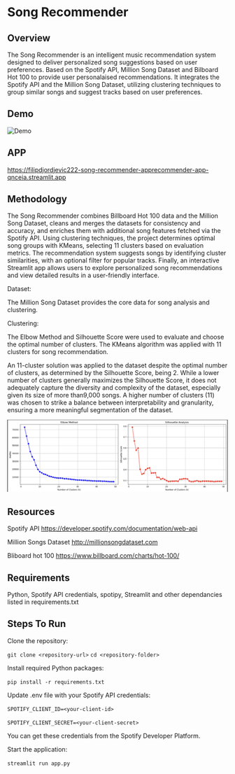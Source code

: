 # Song Recommender

## Overview

The Song Recommender is an intelligent music recommendation system designed to deliver personalized song suggestions based on user preferences. Based on the Spotify API, Million Song Dataset and Bilboard Hot 100 to provide user personalaised recommendations. It integrates the Spotify API and the Million Song Dataset, utilizing clustering techniques to group similar songs and suggest tracks based on user preferences.

## Demo

![Demo](/media/DEMO.gif)

## APP

https://filipdjordjevic222-song-recommender-apprecommender-app-qnceia.streamlit.app

## Methodology

The Song Recommender combines Billboard Hot 100 data and the Million Song Dataset, cleans and merges the datasets for consistency and accuracy, and enriches them with additional song features fetched via the Spotify API. Using clustering techniques, the project determines optimal song groups with KMeans, selecting 11 clusters based on evaluation metrics. The recommendation system suggests songs by identifying cluster similarities, with an optional filter for popular tracks. Finally, an interactive Streamlit app allows users to explore personalized song recommendations and view detailed results in a user-friendly interface.

Dataset: 

The Million Song Dataset provides the core data for song analysis and clustering.

Clustering:

The Elbow Method and Silhouette Score were used to evaluate and choose the optimal number of clusters. The KMeans algorithm was applied with 11 clusters for song recommendation.

An 11-cluster solution was applied to the dataset despite the optimal number of clusters, as determined by the Silhouette Score, being 2. While a lower number of clusters generally maximizes the Silhouette Score, it does not adequately capture the diversity and complexity of the dataset, especially given its size of more than9,000 songs. A higher number of clusters (11) was chosen to strike a balance between interpretability and granularity, ensuring a more meaningful segmentation of the dataset.


![Elbow-silhouette](/media/clustering.png)    

## Resources

Spotify API https://developer.spotify.com/documentation/web-api

Million Songs Dataset http://millionsongdataset.com

Bliboard hot 100 https://www.billboard.com/charts/hot-100/


## Requirements

Python, Spotify API credentials, spotipy, Streamlit and other dependancies listed in requirements.txt

## Steps To Run

Clone the repository:

```git clone <repository-url>```
```cd <repository-folder>```

Install required Python packages:

```pip install -r requirements.txt```

Update .env file with your Spotify API credentials:

```SPOTIFY_CLIENT_ID=<your-client-id>```

```SPOTIFY_CLIENT_SECRET=<your-client-secret>```

You can get these credentials from the Spotify Developer Platform.

Start the application:

```streamlit run app.py```


